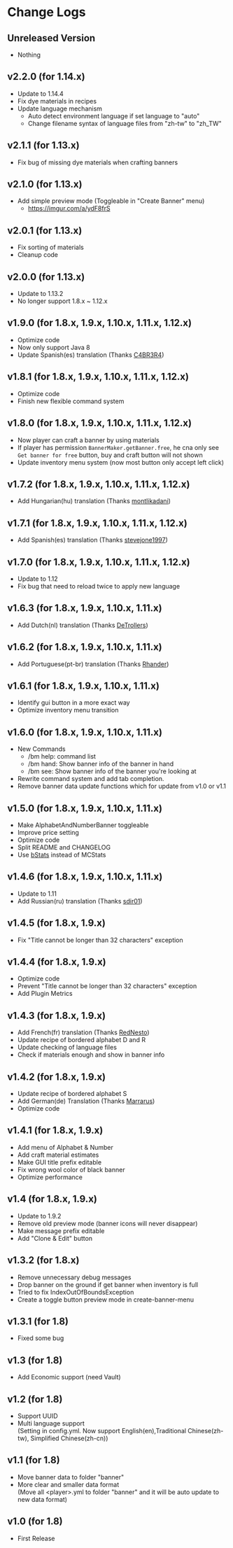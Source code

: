 # Change Logs
## Unreleased Version
- Nothing

## v2.2.0 (for 1.14.x)
- Update to 1.14.4
- Fix dye materials in recipes
- Update language mechanism
  - Auto detect environment language if set language to "auto"
  - Change filename syntax of language files from "zh-tw" to "zh_TW"

## v2.1.1 (for 1.13.x)
- Fix bug of missing dye materials when crafting banners

## v2.1.0 (for 1.13.x)
- Add simple preview mode (Toggleable in "Create Banner" menu)
  - https://imgur.com/a/ydF8frS

## v2.0.1 (for 1.13.x)
- Fix sorting of materials
- Cleanup code

## v2.0.0 (for 1.13.x)
- Update to 1.13.2
- No longer support 1.8.x ~ 1.12.x

## v1.9.0 (for 1.8.x, 1.9.x, 1.10.x, 1.11.x, 1.12.x)
- Optimize code
- Now only support Java 8
- Update Spanish(es) translation (Thanks [C4BR3R4](https://www.spigotmc.org/members/c4br3r4.26779/))

## v1.8.1 (for 1.8.x, 1.9.x, 1.10.x, 1.11.x, 1.12.x)
- Optimize code
- Finish new flexible command system

## v1.8.0 (for 1.8.x, 1.9.x, 1.10.x, 1.11.x, 1.12.x)
- Now player can craft a banner by using materials
- If player has permission `BannerMaker.getBanner.free`, he cna only see `Get banner for free` button, buy and craft button will not shown
- Update inventory menu system (now most button only accept left click)

## v1.7.2 (for 1.8.x, 1.9.x, 1.10.x, 1.11.x, 1.12.x)
- Add Hungarian(hu) translation (Thanks [montlikadani](https://www.spigotmc.org/members/toldi.251100/))

## v1.7.1 (for 1.8.x, 1.9.x, 1.10.x, 1.11.x, 1.12.x)
- Add Spanish(es) translation (Thanks [stevejone1997](https://www.spigotmc.org/members/stevejone1997.432373/))

## v1.7.0 (for 1.8.x, 1.9.x, 1.10.x, 1.11.x, 1.12.x)
- Update to 1.12
- Fix bug that need to reload twice to apply new language

## v1.6.3 (for 1.8.x, 1.9.x, 1.10.x, 1.11.x)
- Add Dutch(nl) translation (Thanks [DeTrollers](https://www.spigotmc.org/members/detrollers.174265/))

## v1.6.2 (for 1.8.x, 1.9.x, 1.10.x, 1.11.x)
- Add Portuguese(pt-br) translation (Thanks [Rhander](https://www.spigotmc.org/members/rhander.103119/))

## v1.6.1 (for 1.8.x, 1.9.x, 1.10.x, 1.11.x)
- Identify gui button in a more exact way
- Optimize inventory menu transition

## v1.6.0 (for 1.8.x, 1.9.x, 1.10.x, 1.11.x)
- New Commands
  - /bm help: command list
  - /bm hand: Show banner info of the banner in hand
  - /bm see: Show banner info of the banner you're looking at
- Rewrite command system and add tab completion.
- Remove banner data update functions which for update from v1.0 or v1.1

## v1.5.0 (for 1.8.x, 1.9.x, 1.10.x, 1.11.x)
- Make AlphabetAndNumberBanner toggleable
- Improve price setting
- Optimize code
- Split README and CHANGELOG
- Use [bStats](https://bstats.org/plugin/bukkit/BannerMaker) instead of MCStats

## v1.4.6 (for 1.8.x, 1.9.x, 1.10.x, 1.11.x)
- Update to 1.11
- Add Russian(ru) translation (Thanks [sdir01](https://www.spigotmc.org/members/sdir01.238854/))

## v1.4.5 (for 1.8.x, 1.9.x)
- Fix "Title cannot be longer than 32 characters" exception

## v1.4.4 (for 1.8.x, 1.9.x)
- Optimize code
- Prevent "Title cannot be longer than 32 characters" exception
- Add Plugin Metrics

## v1.4.3 (for 1.8.x, 1.9.x)
- Add French(fr) translation (Thanks [RedNesto](https://github.com/RedNesto))
- Update recipe of bordered alphabet D and R
- Update checking of language files
- Check if materials enough and show in banner info

## v1.4.2 (for 1.8.x, 1.9.x)
- Update recipe of bordered alphabet S
- Add German(de) Translation (Thanks [Marrarus](https://github.com/Marrarus))
- Optimize code

## v1.4.1 (for 1.8.x, 1.9.x)
- Add menu of Alphabet & Number
- Add craft material estimates
- Make GUI title prefix editable
- Fix wrong wool color of black banner
- Optimize performance

## v1.4 (for 1.8.x, 1.9.x)
- Update to 1.9.2
- Remove old preview mode (banner icons will never disappear)
- Make message prefix editable
- Add "Clone & Edit" button

## v1.3.2 (for 1.8.x)
- Remove unnecessary debug messages
- Drop banner on the ground if get banner when inventory is full
- Tried to fix IndexOutOfBoundsException
- Create a toggle button preview mode in create-banner-menu

## v1.3.1 (for 1.8)
- Fixed some bug

## v1.3 (for 1.8)
- Add Economic support (need Vault)

## v1.2 (for 1.8)
- Support UUID
- Multi language support  
(Setting in config.yml. Now support English(en),Traditional Chinese(zh-tw), Simplified Chinese(zh-cn))

## v1.1 (for 1.8)
- Move banner data to folder "banner"
- More clear and smaller data format  
(Move all &lt;player&gt;.yml to folder "banner" and it will be auto update to new data format)

## v1.0 (for 1.8)
- First Release
